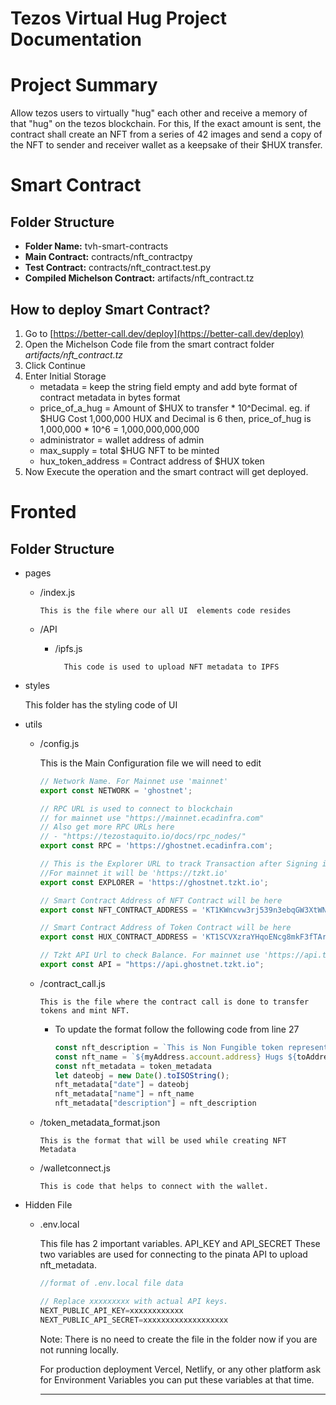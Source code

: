 # Tezos Virtual Hug Project Documentation

# Project Summary

Allow tezos users to virtually "hug" each other and receive a memory of that "hug" on the tezos blockchain. For this, If the exact amount is sent, the contract shall create an NFT from a series of 42 images and send a copy of the NFT to sender and receiver wallet as a keepsake of their $HUX transfer.

# Smart Contract

## Folder Structure

- **Folder Name:** tvh-smart-contracts
- **Main Contract:** contracts/nft_contractpy
- **Test Contract:** contracts/nft_contract.test.py
- **Compiled Michelson Contract:** artifacts/nft_contract.tz

## How to deploy Smart Contract?

1. Go to [https://better-call.dev/deploy](https://better-call.dev/deploy)
2. Open the Michelson Code file from the smart contract folder *artifacts/nft_contract.tz*
3. Click Continue
4. Enter Initial Storage
    - metadata = keep the string field empty and add byte format of contract metadata in bytes format
    - price_of_a_hug = Amount of $HUX to transfer * 10^Decimal.
    eg. if $HUG Cost 1,000,000 HUX and Decimal is 6 then, price_of_hug is
    1,000,000 * 10^6 = 1,000,000,000,000
    - administrator = wallet address of admin
    - max_supply = total $HUG NFT to be minted
    - hux_token_address = Contract address of $HUX token
5. Now Execute the operation and the smart contract will get deployed.

# Fronted


## Folder Structure

- pages
  - /index.js

        This is the file where our all UI  elements code resides

  - /API
    - /ipfs.js

            This code is used to upload NFT metadata to IPFS

- styles

    This folder has the styling code of UI

- utils
  - /config.js

    This is the Main Configuration file we will need to edit

    ```jsx
    // Network Name. For Mainnet use 'mainnet'
    export const NETWORK = 'ghostnet'; 
    
    // RPC URL is used to connect to blockchain 
    // for mainnet use "https://mainnet.ecadinfra.com"
    // Also get more RPC URLs here
    // - "https://tezostaquito.io/docs/rpc_nodes/"
    export const RPC = 'https://ghostnet.ecadinfra.com';
    
    // This is the Explorer URL to track Transaction after Signing it
    //For mainnet it will be 'https://tzkt.io'
    export const EXPLORER = 'https://ghostnet.tzkt.io';
    
    // Smart Contract Address of NFT Contract will be here
    export const NFT_CONTRACT_ADDRESS = 'KT1KWncvw3rj539n3ebqGW3XtWN76MU7X2xE';
    
    // Smart Contract Address of Token Contract will be here
    export const HUX_CONTRACT_ADDRESS = 'KT1SCVXzraYHqoENcg8mkF3fTAr49VzuMFLf';
    
    // Tzkt API Url to check Balance. For mainnet use 'https://api.tzkt.io'
    export const API = "https://api.ghostnet.tzkt.io";
    ```

  - /contract_call.js

        This is the file where the contract call is done to transfer tokens and mint NFT.

    - To update the format follow the following code from line 27

        ```jsx
        const nft_description = `This is Non Fungible token representing a virtual hug between ${myAddress.account.address} and ${toAddress}`
        const nft_name = `${myAddress.account.address} Hugs ${toAddress}`
        const nft_metadata = token_metadata
        let dateobj = new Date().toISOString();
        nft_metadata["date"] = dateobj
        nft_metadata["name"] = nft_name
        nft_metadata["description"] = nft_description
        ```

  - /token_metadata_format.json

        This is the format that will be used while creating NFT Metadata

  - /walletconnect.js

        This is code that helps to connect with the wallet.

- Hidden File
  - .env.local

    This file has 2 important variables. API_KEY and API_SECRET
    These two variables are used for connecting to the pinata API to upload nft_metadata.

    ```jsx
    //format of .env.local file data
    
    // Replace xxxxxxxxx with actual API keys.
    NEXT_PUBLIC_API_KEY=xxxxxxxxxxxx
    NEXT_PUBLIC_API_SECRET=xxxxxxxxxxxxxxxxxxx
    ```

    Note: There is no need to create the file in the folder now if you are not running locally.

    For production deployment Vercel, Netlify, or any other platform ask for Environment Variables you can put these variables at that time.

    ---
